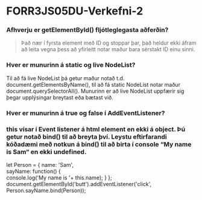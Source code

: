# FORR3JS05DU-Verkefni-2

### Afhverju er getElementById() fljótleglegasta aðferðin?
> Það nær í fyrsta element með ID og stoppar þar, það heldur ekki áfram að leita vegna þess að yfirleitt notar maður bara sérstakt ID einu sinni.

### Hver er munurinn á static og live NodeList?
Til að fá live NodeList þá getur maður notað t.d. document.getElementsByName(), til að fá static NodeList notar maður document.querySelectorAll(). Munurinn er að live NodeList uppfærir sig þegar upplýsingar breytast eða bætast við.

### Hver er munurinn á true og false í AddEventListener?

### this vísar í Event listener á html element en ekki á object. Þú getur notað bind() til að breyta því. Leystu eftirfarandi kóðadæmi með notkun á bind() til að birta í console “My name is Sam“ en ekki undefined.
let Person = {
	name: 'Sam',  
	sayName: function() {    
	console.log('My name is '+ this.name); 
	}
};
document.getElementById('butt').addEventListener('click',	Person.sayName.bind(Person));
